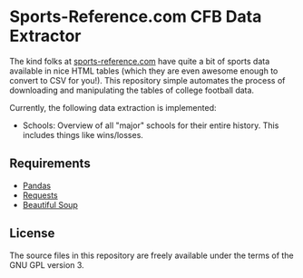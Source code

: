 Sports-Reference.com CFB Data Extractor
=======================================

The kind folks at
[sports-reference.com](http://www.sports-reference.com) have quite a
bit of sports data available in nice HTML tables (which they are even
awesome enough to convert to CSV for you!). This repository simple
automates the process of downloading and manipulating the tables of
college football data.

Currently, the following data extraction is implemented:

* Schools: Overview of all "major" schools for their entire history.
  This includes things like wins/losses.

Requirements
------------

* [Pandas][]
* [Requests][]
* [Beautiful Soup][]

[Tornado]: tornadoweb.org
[Pandas]: http://pandas.pydata.org/
[Requests]: http://docs.python-requests.org/en/latest/
[Beautiful Soup]: http://www.crummy.com/software/BeautifulSoup/

License
-------

The source files in this repository are freely available under the
terms of the GNU GPL version 3.
